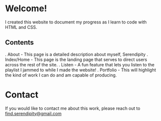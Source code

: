 # Welcome!

I created this website to document my progress as I learn to code with HTML and CSS. 

## Contents

. About - This page is a detailed description about myself, Serendipity
. Index/Home - This page is the landing page that serves to direct users across the rest of the site.
. Listen - A fun feature that lets you listen to the playlist I jammed to while I made the website!
. Portfolio - This will highlight the kind of work I can do and am capable of producing.

# Contact

If you would like to contact me about this work, please reach out to find.serendipity@gmail.com